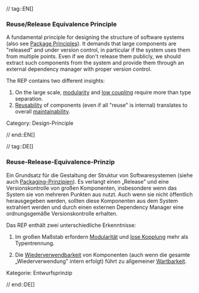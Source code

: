 // tag::EN[]
### Reuse/Release Equivalence Principle

A fundamental principle for designing the structure of software systems (also see [Package Principles](#term-package-principles)). It demands that large components are "released" and under version control, in particular if the system uses them from multiple points. Even if we don't release them publicly, we should extract such components from the system and provide them through an external dependency manager with proper version control.

The REP contains two different insights:

1. On the large scale, [modularity](#term-modularity-quality-attribute) and [low coupling](#term-coupling) require more than type separation.
2. [Reusability](#term-reusability-quality-attribute) of components (even if all "reuse" is internal) translates to overall [maintainability](#term-maintainability-quality-attribute).

Category: Design-Principle


// end::EN[]

// tag::DE[]
### Reuse-Release-Equivalence-Prinzip

Ein Grundsatz für die Gestaltung der Struktur von Softwaresystemen
(siehe auch [Packaging-Prinzipien](#term-package-principles)). Es verlangt einen
„Release" und eine Versionskontrolle von großen Komponenten,
insbesondere wenn das System sie von mehreren Punkten aus nutzt. Auch
wenn sie nicht öffentlich herausgegeben werden, sollten diese
Komponenten aus dem System extrahiert werden und durch einen externen
Dependency Manager eine ordnungsgemäße Versionskontrolle erhalten.

Das REP enthält zwei unterschiedliche Erkenntnisse:

1.  Im großen Maßstab erfordern [Modularität](#term-modularity-quality-attribute) und [lose
    Kopplung](#term-coupling) mehr als Typentrennung.

2.  Die [Wiederverwendbarkeit](#term-reusability-quality-attribute) von Komponenten (auch wenn
    die gesamte „Wiederverwendung" intern erfolgt) führt zu allgemeiner
    [Wartbarkeit](#term-maintainability-quality-attribute).

Kategorie: Entwurfsprinzip



// end::DE[]

